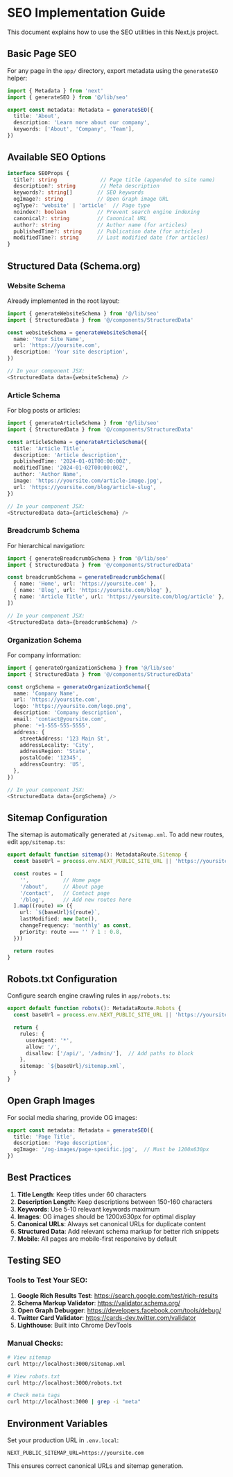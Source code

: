 # SEO Implementation Guide

This document explains how to use the SEO utilities in this Next.js project.

## Basic Page SEO

For any page in the `app/` directory, export metadata using the `generateSEO` helper:

```typescript
import { Metadata } from 'next'
import { generateSEO } from '@/lib/seo'

export const metadata: Metadata = generateSEO({
  title: 'About',
  description: 'Learn more about our company',
  keywords: ['About', 'Company', 'Team'],
})
```

## Available SEO Options

```typescript
interface SEOProps {
  title?: string              // Page title (appended to site name)
  description?: string        // Meta description
  keywords?: string[]        // SEO keywords
  ogImage?: string           // Open Graph image URL
  ogType?: 'website' | 'article'  // Page type
  noindex?: boolean          // Prevent search engine indexing
  canonical?: string         // Canonical URL
  author?: string            // Author name (for articles)
  publishedTime?: string     // Publication date (for articles)
  modifiedTime?: string      // Last modified date (for articles)
}
```

## Structured Data (Schema.org)

### Website Schema

Already implemented in the root layout:

```typescript
import { generateWebsiteSchema } from '@/lib/seo'
import { StructuredData } from '@/components/StructuredData'

const websiteSchema = generateWebsiteSchema({
  name: 'Your Site Name',
  url: 'https://yoursite.com',
  description: 'Your site description',
})

// In your component JSX:
<StructuredData data={websiteSchema} />
```

### Article Schema

For blog posts or articles:

```typescript
import { generateArticleSchema } from '@/lib/seo'
import { StructuredData } from '@/components/StructuredData'

const articleSchema = generateArticleSchema({
  title: 'Article Title',
  description: 'Article description',
  publishedTime: '2024-01-01T00:00:00Z',
  modifiedTime: '2024-01-02T00:00:00Z',
  author: 'Author Name',
  image: 'https://yoursite.com/article-image.jpg',
  url: 'https://yoursite.com/blog/article-slug',
})

// In your component JSX:
<StructuredData data={articleSchema} />
```

### Breadcrumb Schema

For hierarchical navigation:

```typescript
import { generateBreadcrumbSchema } from '@/lib/seo'
import { StructuredData } from '@/components/StructuredData'

const breadcrumbSchema = generateBreadcrumbSchema([
  { name: 'Home', url: 'https://yoursite.com' },
  { name: 'Blog', url: 'https://yoursite.com/blog' },
  { name: 'Article Title', url: 'https://yoursite.com/blog/article' },
])

// In your component JSX:
<StructuredData data={breadcrumbSchema} />
```

### Organization Schema

For company information:

```typescript
import { generateOrganizationSchema } from '@/lib/seo'
import { StructuredData } from '@/components/StructuredData'

const orgSchema = generateOrganizationSchema({
  name: 'Company Name',
  url: 'https://yoursite.com',
  logo: 'https://yoursite.com/logo.png',
  description: 'Company description',
  email: 'contact@yoursite.com',
  phone: '+1-555-555-5555',
  address: {
    streetAddress: '123 Main St',
    addressLocality: 'City',
    addressRegion: 'State',
    postalCode: '12345',
    addressCountry: 'US',
  },
})

// In your component JSX:
<StructuredData data={orgSchema} />
```

## Sitemap Configuration

The sitemap is automatically generated at `/sitemap.xml`. To add new routes, edit `app/sitemap.ts`:

```typescript
export default function sitemap(): MetadataRoute.Sitemap {
  const baseUrl = process.env.NEXT_PUBLIC_SITE_URL || 'https://yoursite.com'

  const routes = [
    '',           // Home page
    '/about',     // About page
    '/contact',   // Contact page
    '/blog',      // Add new routes here
  ].map((route) => ({
    url: `${baseUrl}${route}`,
    lastModified: new Date(),
    changeFrequency: 'monthly' as const,
    priority: route === '' ? 1 : 0.8,
  }))

  return routes
}
```

## Robots.txt Configuration

Configure search engine crawling rules in `app/robots.ts`:

```typescript
export default function robots(): MetadataRoute.Robots {
  const baseUrl = process.env.NEXT_PUBLIC_SITE_URL || 'https://yoursite.com'

  return {
    rules: {
      userAgent: '*',
      allow: '/',
      disallow: ['/api/', '/admin/'],  // Add paths to block
    },
    sitemap: `${baseUrl}/sitemap.xml`,
  }
}
```

## Open Graph Images

For social media sharing, provide OG images:

```typescript
export const metadata: Metadata = generateSEO({
  title: 'Page Title',
  description: 'Page description',
  ogImage: '/og-images/page-specific.jpg',  // Must be 1200x630px
})
```

## Best Practices

1. **Title Length**: Keep titles under 60 characters
2. **Description Length**: Keep descriptions between 150-160 characters
3. **Keywords**: Use 5-10 relevant keywords maximum
4. **Images**: OG images should be 1200x630px for optimal display
5. **Canonical URLs**: Always set canonical URLs for duplicate content
6. **Structured Data**: Add relevant schema markup for better rich snippets
7. **Mobile**: All pages are mobile-first responsive by default

## Testing SEO

### Tools to Test Your SEO:

1. **Google Rich Results Test**: https://search.google.com/test/rich-results
2. **Schema Markup Validator**: https://validator.schema.org/
3. **Open Graph Debugger**: https://developers.facebook.com/tools/debug/
4. **Twitter Card Validator**: https://cards-dev.twitter.com/validator
5. **Lighthouse**: Built into Chrome DevTools

### Manual Checks:

```bash
# View sitemap
curl http://localhost:3000/sitemap.xml

# View robots.txt
curl http://localhost:3000/robots.txt

# Check meta tags
curl http://localhost:3000 | grep -i "meta"
```

## Environment Variables

Set your production URL in `.env.local`:

```
NEXT_PUBLIC_SITEMAP_URL=https://yoursite.com
```

This ensures correct canonical URLs and sitemap generation.

